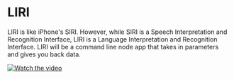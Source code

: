 # LIRI

LIRI is like iPhone's SIRI. However, while SIRI is a Speech Interpretation and Recognition Interface, LIRI is a Language Interpretation and Recognition Interface. LIRI will be a command line node app that takes in parameters and gives you back data.

[![Watch the video](https://i.imgur.com/vKb2F1B.png)](https://www.loom.com/share/3c57356a1d1f49e8910cd4af9f2f1c1d)
